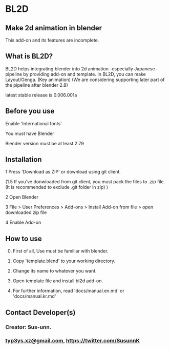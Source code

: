 BL2D
====
Make 2d animation in blender
----------------------------
This add-on and its features are incomplete.


What is BL2D?
-------------

BL2D helps integrating blender into 2d animation -especially Japanese- pipeline by providing add-on and template.
In BL2D, you can make Layout/Genga. (Key animation) (We are considering supporting later part of the pipeline after blender 2.8)

latest stable release is 0.006.001a 


Before you use
---------
    
  Enable 'International fonts'
  
  You must have Blender 
  
  Blender version must be at least 2.79
	
Installation
-----------

  1 Press 'Download as ZIP' or download using git client.
  
  (1.5 If you've donwloaded from git client, you must pack the files to .zip file. (It is recommended to exclude .git folder in zip) )
  
  2 Open Blender
  
  3 File > User Preferences > Add-ons > Install Add-on from file > open downloaded zip file
  
  4 Enable Add-on
  
How to use
---------

  0. First of all, Use must be familiar with blender.
  
  1. Copy 'template.blend' to your working directory.
  
  2. Change its name to whatever you want.
  
  3. Open template file and install bl2d add-on. 
  
  4. For further information, read 'docs/manual.en.md' or 'docs/manual.kr.md'


    
Contact Developer(s)
-----------------
### Creator: Sus-unn. 

### typ3ys.xz@gmail.com, https://twitter.com/SusunnK 
